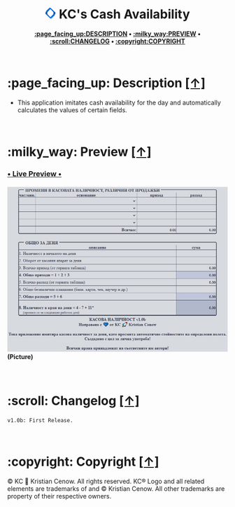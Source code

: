 <h1 align="center"><img src="https://raw.githubusercontent.com/kcenow/Cash-Availability/main/favicon.png" width="25px" height="25px"> KC's Cash Availability</h1>
<p align="center"><b><a href="#page_facing_up-description-">:page_facing_up:DESCRIPTION</a> • <a href="#milky_way-preview-">:milky_way:PREVIEW</a> • <a href="#scroll-changelog-">:scroll:CHANGELOG</a> • <a href="#copyright-copyright-">:copyright:COPYRIGHT</a></b></p>

<br />

<h1>:page_facing_up: Description <a href="#-kcs-cash-availability" title="Go to Navigation">[↑]</a></h1>

* This application imitates cash availability for the day and automatically calculates the values of certain fields.

<br />

<h1>:milky_way: Preview <a href="#-kcs-cash-availability" title="Go to Navigation">[↑]</a></h1>

<h3><a href="https://kcenow.com/lab/calculator/" target="_blank">• Live Preview •</a></h3>

<h4><img src="https://raw.githubusercontent.com/kcenow/Cash-Availability/main/Preview/Preview.jpg"><br />
(Picture)</h4>

<br />

<h1>:scroll: Changelog <a href="#-kcs-cash-availability" title="Go to Navigation">[↑]</a></h1>

```
v1.0b: First Release.
```

<br />

<h1>:copyright: Copyright <a href="#-kcs-cash-availability" title="Go to Navigation">[↑]</a></h1>
© KC &#128640; Kristian Cenow. All rights reserved. KC® Logo and all related elements are trademarks of and © Kristian Cenow. All other trademarks are property of their respective owners.
